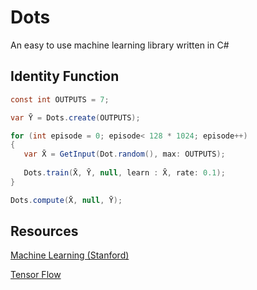 # Dots

An easy to use machine learning library written in C#

## Identity Function
 
 ```csharp
const int OUTPUTS = 7;

var Ȳ = Dots.create(OUTPUTS);

for (int episode = 0; episode< 128 * 1024; episode++)
{
    var X̄ = GetInput(Dot.random(), max: OUTPUTS);
    
    Dots.train(X̄, Ȳ, null, learn : X̄, rate: 0.1);    
}

Dots.compute(X̄, null, Ȳ);
```

## Resources

[Machine Learning (Stanford)](https://www.youtube.com/watch?v=UzxYlbK2c7E&list=PLJ_CMbwA6bT-n1W0mgOlYwccZ-j6gBXqE)

[Tensor Flow](https://www.tensorflow.org)
